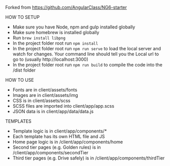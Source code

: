 Forked from https://github.com/AngularClass/NG6-starter

HOW TO SETUP
- Make sure you have Node, npm and gulp installed globally
- Make sure homebrew is installed globally
- Run `brew install libpng`
- In the project folder root run `npm install`
- In the project folder root run `npm run serve` to load the local server and watch for changes. Your command line should tell you the Local url to go to (usually http://localhost:3000)
- In the project folder root run `npm run build` to compile the code into the /dist folder

HOW TO USE
- Fonts are in client/assets/fonts
- Images are in client/assets/img
- CSS is in client/assets/scss
- SCSS files are imported into client/app/app.scss
- JSON data is in client/app/data/data.js

TEMPLATES
- Template logic is in client/app/components/*
- Each template has its own HTML file and JS
- Home page logic is in /client/app/components/home
- Second tier pages (e.g. Golden rules) is in /client/app/components/secondTier
- Third tier pages (e.g. Drive safely) is in /client/app/components/thirdTier
